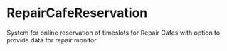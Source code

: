 # RepairCafeReservation
System for online reservation of timeslots for Repair Cafes with option to provide data for repair monitor
